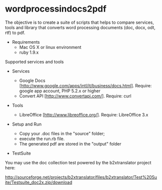 wordprocessindocs2pdf
=====================

The objective is to create a suite of scripts that helps to compare services, tools and library that
converts word processing documents (doc, docx, odt, rtf) to pdf.

* Requirements
  * Mac OS X or linux environment
  * ruby 1.9.x

Supported services and tools

* Services
  * Google Docs [http://www.google.com/apps/intl/it/business/docs.html]. Require: google app account, PHP 5.2.x or higher
  * Convert API [http://www.convertapi.com/]. Require: curl
    
* Tools
  * LibreOffice [http://www.libreoffice.org/]. Require: LibreOffice 3.x

* Setup and Run
  * Copy your .doc files in the "source" folder;
  * execute the run.rb file.
  * The generated pdf are stored in the "output" folder

* TestSuite

You may use the doc collection test powered by the b2xtranslator project here:

http://sourceforge.net/projects/b2xtranslator/files/b2xtranslator/Test%20Suite/Testsuite_doc2x.zip/download